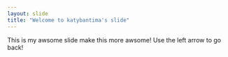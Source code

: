 ```yaml
---
layout: slide
title: "Welcome to katybantima's slide" 
---
```

This is my awsome slide make this more awsome!
Use the left arrow to go back!
